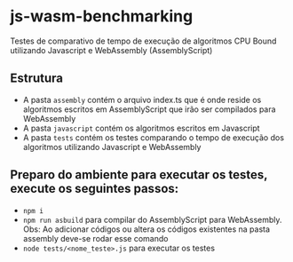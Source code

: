 # js-wasm-benchmarking
Testes de comparativo de tempo de execução de algoritmos CPU Bound utilizando Javascript e WebAssembly (AssemblyScript)
## Estrutura
- A pasta `assembly` contém o arquivo index.ts que é onde reside os algoritmos escritos em AssemblyScript que irão ser compilados para WebAssembly
- A pasta `javascript` contém os algoritmos escritos em Javascript
- A pasta `tests` contém os testes comparando o tempo de execução dos algoritmos utilizando Javascript e WebAssembly
## Preparo do ambiente para executar os testes, execute os seguintes passos:
- `npm i`
- `npm run asbuild` para compilar do AssemblyScript para WebAssembly. Obs: Ao adicionar códigos ou altera os códigos existentes na pasta assembly deve-se rodar esse comando
- `node tests/<nome_teste>.js` para executar os testes
